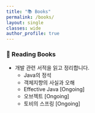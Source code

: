 ```yaml
---
title: "📚 Books"
permalink: /books/
layout: single
classes: wide
author_profile: true
---
```


### 📖 Reading Books

* 개발 관련 서적을 읽고 정리합니다.
  * Java의 정석
  * 객체지향의 사실과 오해
  * Effective Java [Ongoing]
  * 오브젝트 [Ongoing]
  * 토비의 스프링 [Ongoing]
